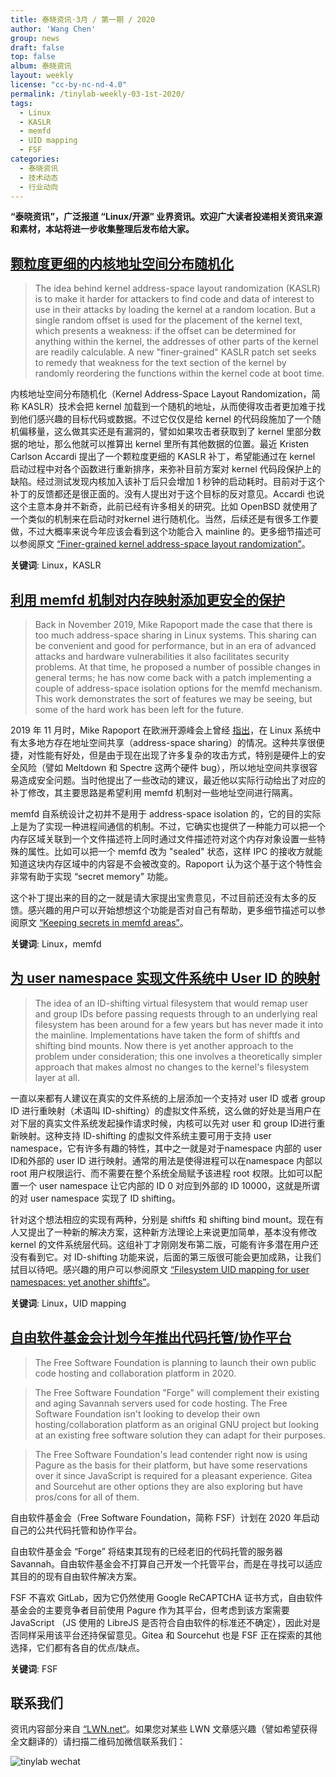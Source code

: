 ```yaml
---
title: 泰晓资讯·3月 / 第一期 / 2020
author: 'Wang Chen'
group: news
draft: false
top: false
album: 泰晓资讯
layout: weekly
license: "cc-by-nc-nd-4.0"
permalink: /tinylab-weekly-03-1st-2020/
tags:
  - Linux
  - KASLR	
  - memfd
  - UID mapping
  - FSF
categories:
  - 泰晓资讯
  - 技术动态
  - 行业动向
---
```


**“泰晓资讯”，广泛报道 “Linux/开源” 业界资讯。欢迎广大读者投递相关资讯来源和素材，本站将进一步收集整理后发布给大家。**

## [**颗粒度更细的内核地址空间分布随机化**](https://lwn.net/Articles/812438/)

> The idea behind kernel address-space layout randomization (KASLR) is to make it harder for attackers to find code and data of interest to use in their attacks by loading the kernel at a random location. But a single random offset is used for the placement of the kernel text, which presents a weakness: if the offset can be determined for anything within the kernel, the addresses of other parts of the kernel are readily calculable. A new "finer-grained" KASLR patch set seeks to remedy that weakness for the text section of the kernel by randomly reordering the functions within the kernel code at boot time.

内核地址空间分布随机化（Kernel Address-Space Layout Randomization，简称 KASLR）技术会把 kernel 加载到一个随机的地址，从而使得攻击者更加难于找到他们感兴趣的目标代码或数据。不过它仅仅是给 kernel 的代码段施加了一个随机偏移量，这么做其实还是有漏洞的，譬如如果攻击者获取到了 kernel 里部分数据的地址，那么他就可以推算出 kernel 里所有其他数据的位置。最近 Kristen Carlson Accardi 提出了一个颗粒度更细的 KASLR 补丁，希望能通过在 kernel 启动过程中对各个函数进行重新排序，来弥补目前方案对 kernel 代码段保护上的缺陷。经过测试发现内核加入该补丁后只会增加 1 秒钟的启动耗时。目前对于这个补丁的反馈都还是很正面的。没有人提出对于这个目标的反对意见。Accardi 也说这个主意本身并不新奇，此前已经有许多相关的研究。比如 OpenBSD 就使用了一个类似的机制来在启动时对kernel 进行随机化。当然，后续还是有很多工作要做，不过大概率来说今年应该会看到这个功能合入 mainline 的。更多细节描述可以参阅原文 [“Finer-grained kernel address-space layout randomization”](https://lwn.net/Articles/812438/)。

**关键词**: Linux，KASLR

## [**利用 memfd 机制对内存映射添加更安全的保护**](https://lwn.net/Articles/812325/)

> Back in November 2019, Mike Rapoport made the case that there is too much address-space sharing in Linux systems. This sharing can be convenient and good for performance, but in an era of advanced attacks and hardware vulnerabilities it also facilitates security problems. At that time, he proposed a number of possible changes in general terms; he has now come back with a patch implementing a couple of address-space isolation options for the memfd mechanism. This work demonstrates the sort of features we may be seeing, but some of the hard work has been left for the future.

2019 年 11 月时，Mike Rapoport 在欧洲开源峰会上曾经 [指出](https://lwn.net/Articles/803823/)，在 Linux 系统中有太多地方存在地址空间共享（address-space sharing）的情况。这种共享很便捷，对性能有好处，但是由于现在出现了许多复杂的攻击方式，特别是硬件上的安全风险（譬如 Meltdown 和 Spectre 这两个硬件 bug），所以地址空间共享很容易造成安全问题。当时他提出了一些改动的建议，最近他以实际行动给出了对应的补丁修改，其主要思路是希望利用 memfd 机制对一些地址空间进行隔离。

memfd 自系统设计之初并不是用于 address-space isolation 的，它的目的实际上是为了实现一种进程间通信的机制。不过，它确实也提供了一种能力可以把一个内存区域关联到一个文件描述符上同时通过文件描述符对这个内存对象设置一些特殊的属性。比如可以把一个 memfd 改为 "sealed" 状态，这样 IPC 的接收方就能知道这块内存区域中的内容是不会被改变的。Rapoport 认为这个基于这个特性会非常有助于实现 “secret memory" 功能。

这个补丁提出来的目的之一就是请大家提出宝贵意见，不过目前还没有太多的反馈。感兴趣的用户可以开始想想这个功能是否对自己有帮助，更多细节描述可以参阅原文 [“Keeping secrets in memfd areas”](https://lwn.net/Articles/812325/)。

**关键词**: Linux，memfd

## [**为 user namespace 实现文件系统中 User ID 的映射**](https://lwn.net/Articles/812504/)

> The idea of an ID-shifting virtual filesystem that would remap user and group IDs before passing requests through to an underlying real filesystem has been around for a few years but has never made it into the mainline. Implementations have taken the form of shiftfs and shifting bind mounts. Now there is yet another approach to the problem under consideration; this one involves a theoretically simpler approach that makes almost no changes to the kernel's filesystem layer at all.

一直以来都有人建议在真实的文件系统的上层添加一个支持对 user ID 或者 group ID 进行重映射（术语叫 ID-shifting）的虚拟文件系统，这么做的好处是当用户在对下层的真实文件系统发起操作请求时候，内核可以先对 user 和 group ID进行重新映射。这种支持 ID-shifting 的虚拟文件系统主要可用于支持 user namespace，它有许多有趣的特性，其中之一就是对于namespace 内部的 user ID和外部的 user ID 进行映射。通常的用法是使得进程可以在namespace 内部以 root 用户权限运行、而不需要在整个系统全局赋予该进程 root 权限。比如可以配置一个 user namespace 让它内部的 ID 0 对应到外部的 ID 10000，这就是所谓的对 user namespace 实现了 ID shifting。

针对这个想法相应的实现有两种，分别是 shiftfs 和 shifting bind mount。现在有人又提出了一种新的解决方案，这种新方法理论上来说更加简单，基本没有修改 kernel 的文件系统层代码。这组补丁才刚刚发布第二版，可能有许多潜在用户还没有看到它。对 ID-shifting 功能来说，后面的第三版很可能会更加成熟，让我们拭目以待吧。感兴趣的用户可以参阅原文 [“Filesystem UID mapping for user namespaces: yet another shiftfs”](https://lwn.net/Articles/812504/)。

**关键词**: Linux，UID mapping

## [**自由软件基金会计划今年推出代码托管/协作平台**](https://www.phoronix.com/scan.php?page=news_item&px=FSF-Forge-2020-Platform)

> The Free Software Foundation is planning to launch their own public code hosting and collaboration platform in 2020.

> The Free Software Foundation "Forge" will complement their existing and aging Savannah servers used for code hosting. The Free Software Foundation isn't looking to develop their own hosting/collaboration platform as an original GNU project but looking at an existing free software solution they can adapt for their purposes.

> The Free Software Foundation's lead contender right now is using Pagure as the basis for their platform, but have some reservations over it since JavaScript is required for a pleasant experience. Gitea and Sourcehut are other options they are also exploring but have pros/cons for all of them.

自由软件基金会（Free Software Foundation，简称 FSF）计划在 2020 年启动自己的公共代码托管和协作平台。

自由软件基金会 “Forge” 将结束其现有的已经老旧的代码托管的服务器 Savannah。自由软件基金会不打算自己开发一个托管平台，而是在寻找可以适应其目的的现有自由软件解决方案。

FSF 不喜欢 GitLab，因为它仍然使用 Google ReCAPTCHA 证书方式，自由软件基金会的主要竞争者目前使用 Pagure 作为其平台，但考虑到该方案需要 JavaScript （JS 使用的 LibreJS 是否符合自由软件的标准还不确定），因此对是否同样采用该平台还持保留意见。Gitea 和 Sourcehut 也是 FSF 正在探索的其他选择，它们都有各自的优点/缺点。

**关键词**: FSF

## 联系我们

资讯内容部分来自 [“LWN.net“](https://lwn.net/)。如果您对某些 LWN 文章感兴趣（譬如希望获得全文翻译的）请扫描二维码加微信联系我们：

![tinylab wechat](/images/wechat/tinylab.jpg)
